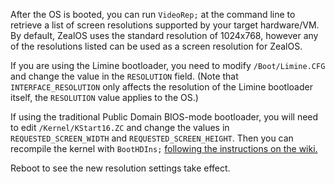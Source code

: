After the OS is booted, you can run `VideoRep;` at the command line to retrieve a list of screen resolutions supported by your target hardware/VM. By default, ZealOS uses the standard resolution of 1024x768, however any of the resolutions listed can be used as a screen resolution for ZealOS.

If you are using the Limine bootloader, you need to modify `/Boot/Limine.CFG` and change the value in the `RESOLUTION` field. (Note that `INTERFACE_RESOLUTION` only affects the resolution of the Limine bootloader itself, the `RESOLUTION` value applies to the OS.)

If using the traditional Public Domain BIOS-mode bootloader, you will need to edit `/Kernel/KStart16.ZC` and change the values in `REQUESTED_SCREEN_WIDTH` and `REQUESTED_SCREEN_HEIGHT`. Then you can recompile the kernel with `BootHDIns;` [following the instructions on the wiki.](https://github.com/Zeal-Operating-System/ZealOS/wiki/Kernel-Recompiling)

Reboot to see the new resolution settings take effect.